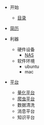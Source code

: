 - 开始
  - [目录](/started/toc.md)

- [简历](/resume/)

- 利器
  - 硬件设备
    - [NAS](/devices/nas.md)
  - 软件环境
    - ubuntu
    - mac

- [平台](/platforms/)
  - [量化平台](/platforms/quant/)
  - [爬虫平台](https://github.com/crawlab-team/crawlab)
  - 数据清洗
  - 消息平台
  - 知识平台
